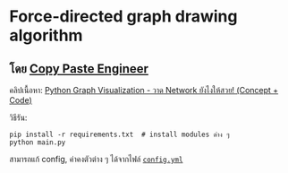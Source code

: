 # Force-directed graph drawing algorithm
## โดย [Copy Paste Engineer](https://www.facebook.com/CopyPasteEng)

คลิปเนื้อหา: [Python Graph Visualization - วาด Network ยังไงให้สวย! (Concept + Code)](https://youtu.be/kC3FLt9UcdM)

วิธีรัน:
```
pip install -r requirements.txt  # install modules ต่าง ๆ
python main.py
```

สามารถแก้ config, ค่าคงตัวต่าง ๆ ได้จากไฟล์ [`config.yml`](config.yml)
